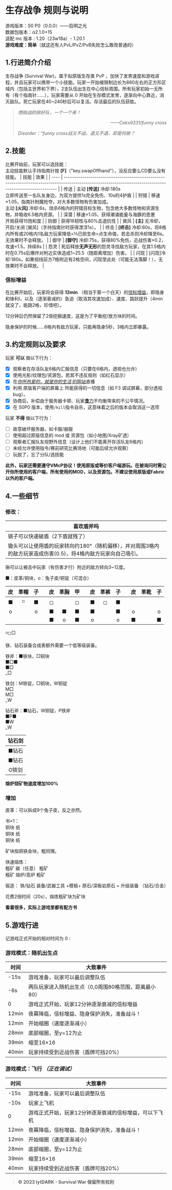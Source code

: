 # 生存战争 规则与说明

游戏版本：S0 P0（0.0.0）——启明之光
<br>
数据包版本：α2.1.0+15
<br>
适配 mc 版本 : 1.20（23w18a）- 1.20.1
<br>
**游戏难度：简单**（就这还有人PvL/PvZ/PvB失败怎么敢改普通的）

## 1.行进简介介绍

<!-- 注意: 文章中可能会出现某些大写字母，作为游戏参数。问就是没填 -->

生存战争 (Survival War)，属于拟原版生存类 PvP ，加快了发育速度和游戏进程，并且玩家可以携带一个小技能。玩家一开始被限制边长为880左右的正方形区域内（包括主世界和下界），2支队伍出生在中心信标周围。所有玩家初始一无所有（有个指南针……），玩家需要从 0 开始在生存模式发育，逐渐向中心靠近，消灭敌队。死亡玩家在40~240秒后可以复活。存活最后的队伍获胜。

> *想挑战的排好队，一个一个来！<p align="right">——Ceks9331/funny cross</p>*
> *Disorder：“funny cross战又不战，退又不退，却是何故？*

## 2.技能
比赛开始前，玩家可以选技能：<br>
主动技能默认手持指南针按 **[F]**（"key.swapOffhand"），没反应要么CD要么没有技能。
| 技能 | 效果                                                                                                                                                     |
| ---- | -------------------------------------------------------------------------------------------------------------------------------------------------------- |
| 传送 | 主动 **[传送]** 冷却:180s<br>立即传送至一名队友身边，为双方提供1s完全免伤、10s的4护盾                                                                    |
| 狩猎 | 移速×1.05，指南针附魔抢夺，对大多数怪物有伤害加成。<br>主动 **[火风]** 冷却:6s，烧杀6格内的狩猎目标生物，包含绝大多数怪物和资源生物，并吸收6.5格内资源。 |
| 深潜 | 移速×1.05，获得潮涌能量与海豚的恩惠<br>开局获得15饱和度                                                                                                  |
| 防御 | 获得16韧性与80%击退抗性                                                                                                                                  |
| 巽风 | **[主]** 无冷却，开启/关闭 [巽风]（手持指南针时获得漂浮1s）。                                                                                            |
| 终击 | **[终击]** 冷却:60s，将8格内所有或20格内1名敌方玩家降低<⅕已损生命>点生命值，若击杀则冷却降至6s。无效果时不会释放。                                       |
| 御守 | **[御守]** 冷却:75s，获得80%免伤，近战伤害×0.2，攻速×1.5，持续8s                                                                                         |
| 怨灵 | 死后释放**无声无形**的怨灵寻找敌方玩家，在其1.5格内时在0.75s后爆炸对附近实体造成1~25.5（随距离增加）伤害。                                               |
| 闪现 | [闪现]冷却:180s，如果视线前方7格附近有2格空间，闪现至此处（可能无法落脚！），无效果时不会释放。                                                          |

### 信标增益
在比赛开始后，玩家将会获得 **12min** （相当于第一个白天）的[信标增益](#信标增益)，即隐身和锋利I，以及（逐渐衰减的）急迫（取消其攻速加成）、速度、跳跃提升（4min就没了，能跳2格，珍惜吧）。

12分钟后仍然保留了2倍挖掘速度，这是为了平衡挖/放方块的时间。

隐身保护的时候……6格内有敌方玩家，只能再隐身5秒，3格内立即暴露。

## 3.约定规则以及要求
玩家 **可以** 做以下行为：

* [X] 观察者在存活队友6格内汇报信息（只要在6格内，透视也允许）
* [X] 使用光影/纹理包/资源包，若其不违反规则（如红石显示）
* [X] 在[*你所热爱的，就是你的生活* 的网站](https://live.bilibili.com/)直播
* [X] 利用 原版客户端的屏幕上 所能获得的一切信息（如 F3 调试屏幕，部分透视bug）。
* [X] 协商后，补偿由于服务器卡顿、玩家[**食**力](https://baike.baidu.com/item/下饭/24255111)不均衡带来的不公平情况。
* [X] 在 S0P0 版本，使用`/kill`指令自杀，这意味着之后的版本会取消这一选项

玩家 **不得** 做以下行为：

* [ ] 故意破坏服务器，如卡服/崩服
* [ ] 使用超过原版信息的 mod 或 资源包（如小地图/Xray矿透）
* [ ] 观察者汇报队友视野外信息（设计上他们不能离开存活队友6格内）
* [ ] 未经允许使用指令/赛前研究比赛场地（可能后续允许观察）
* [ ] 玩脱了，忘了分队/选技能

**此外，玩家还需要遵守VMcP协议！使用原版或等价客户端游玩。在被询问时需公开你所使用的客户端，所有使用的MOD，以及资源包。不建议使用原版或Fabric以外的客户端。**

## 4.一些细节

### 修改：

| **喜欢盾斧吗**                                                                                                 |
| -------------------------------------------------------------------------------------------------------------- |
| 镐子可以快速破盾（2下盾就残了）                                                                                |
| 锄头可以让使用盾的玩家转向约180°（随机偏移），并对周围3格内的敌方玩家造成伤害(0.5)，将4格内敌方玩家向自己吸引。 |

锹可以让被击中玩家（有伤害才行）附近的敌方转向3~12度。

■：皮革/铜块，o：兔子皮/铜锭（可混合）

|  皮   | 革帽  |  子   |     |  皮   | 革胸  |  甲   |     |  皮   | 革裤  |  子   |     |  皮   | 革靴  |  子   |
| :---: | :---: | :---: | --- | :---: | :---: | :---: | --- | :---: | :---: | :---: | --- | :---: | :---: | :---: |
|   ■   |   ◽   |   ■   |     |   ◻   |       |  ◻   |     |   ■   |   ◻   |   ■   |
|   o   |       |   o   |     |   ■   |   ■   |   ■   |     |   ■   |       |   ■   |     |   o   |       |   o   |
|       |       |       |     |   ■   |   o   |   ■   |     |   o   |       |   o   |     |   ■   |       |   ■   |

◽◻□





铁、钻石装备合成表额外需要一个低等级装备。

铁斧：■铁块，□铜块
<br>
■□■<br>
■□<br>
_□

铁剑：M铁锭，□铜块，W铜锭<br>
M□<br>
M□<br>
_W

钻石斧：■钻石，W铜锭，P铁斧
<br>
■P■<br>
■W<br>
_W


| 钻石剑 |
| :----: |
| ■钻石  |
| ■钻石  |
| O铁剑  |


**熔炉烧矿物速度增加100%**

### 增加

皮革：可以拆成9个兔子皮，反之亦然。

书×1：<br>
铜块 纸<br>
铜块 纸<br>
铜块 纸<br>

矿块指铜铁金块，粗同理。

快速熔炼：<br>
粗矿 碳（任意） 粗矿<br>
粗矿 熔炉/高炉  粗矿<br>

锻造：
铁/钻石 装备/武器工具 +模板+ 原石/深板岩原石 = 升级装备 （钻石/合金）

花费2倍时间（20s），熔炼粗矿块为矿块

**看着很多，实际上游戏里都有配方书**

## 5.游戏行进

记游戏正式开始的相对时间为 0 :

### 游戏模式：随机出生点

| 时间  | 大致事件                                              |
| ----- | ----------------------------------------------------- |
| -15s  | 游戏准备，玩家可以最后调整队伍                        |
| -6s   | 两队玩家进入随机出生点（0,0周围80格范围，距离最小80） |
| 0     | 游戏正式开始，玩家12分钟逐渐衰减的信标增益            |
| 12min | 夜幕降临，信标增益、隐身保护消失，准备战斗！          |
| 12min | 开始缩圈（速度逐渐减小）                              |
| 28min | 底部缩圈，至y=12为止                                  |
| 39min | 缩至16×16                                               |
| 40min | 玩家持续受到近战伤害（盾牌可挡20%）                   |


### 游戏模式：飞行 *（正在调试）*

| 时间  | 大致事件                                               |
| ----- | ------------------------------------------------------ |
| -15s  | 游戏准备，玩家可以最后调整队伍                         |
| -10s  | 玩家上飞机                                             |
| 0     | 游戏正式开始，玩家12分钟逐渐衰减的信标增益，可以下飞机 |
| 12min | 夜幕降临，信标增益、隐身保护消失，准备战斗！           |
| 12min | 开始缩圈（速度逐渐减小）                               |
| 28min | 底部缩圈，至y=12为止                                   |
| 39min | 缩至16×16                                                |
| 40min | 玩家持续受到近战伤害（盾牌可挡20%）                    |

> **© 2023 lytDARK - Survival War 保留所有权利**
